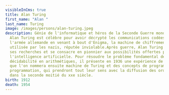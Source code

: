 ```yaml
---
visibleInCms: true
title: Alan Turing
first_name: "Alan "
last_name: Turing
image: /images/persons/alan-turing.jpeg
description: Génie de l'informatique et héros de la Seconde Guerre mondiale,
  Alan Turing est célèbre pour avoir décrypté les communications codées de
  l'armée allemande en venant à bout d'Enigma, la machine de chiffrement
  utilisée par les nazis, réputée inviolable.Après guerre, Alan Turing poursuit
  ses recherches et se consacre en pionnier aux possibilités offertes par
  l'intelligence artificielle. Pour résoudre le problème fondamental de la
  décidabilité en arithmétiques, il présente en 1936 une expérience de pensée
  que l'on nommera ensuite machine de Turing et des concepts de programme et de
  programmation, qui prendront tout leur sens avec la diffusion des ordinateurs,
  dans la seconde moitié du xxe siècle.
birth: 1912
death: 1954
---
```

